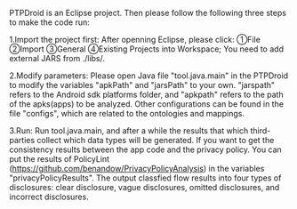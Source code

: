 PTPDroid is an Eclipse project. Then please follow the following three steps to make the code run:

1.Import the project first: After openning Eclipse, please click: ①File ②Import ③General ④Existing Projects into Workspace; You need to add external JARS from ./libs/.

2.Modify parameters: Please open Java file "tool.java.main" in the PTPDroid to modify the variables "apkPath" and "jarsPath" to your own. "jarspath" refers to the Android sdk platforms folder, and "apkpath" refers to the path of the apks(apps) to be analyzed. Other configurations can be found in the file "configs", which are related to the ontologies and mappings.

3.Run: Run tool.java.main, and after a while the results that which third-parties collect which data types will be generated. If you want to get the consistency results between the app code and the privacy policy. You can put the results of PolicyLint (https://github.com/benandow/PrivacyPolicyAnalysis) in the variables "privacyPolicyResults". The output classfied flow results into four types of disclosures: clear disclosure, vague disclosures, omitted disclosures, and incorrect disclosures.

